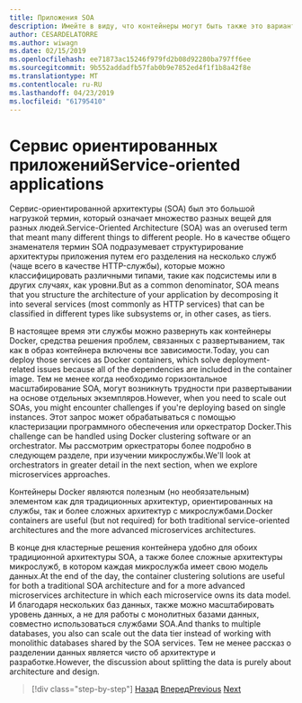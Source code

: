 ```yaml
---
title: Приложения SOA
description: Имейте в виду, что контейнеры могут быть также это вариант развертывания полезных приложений SOA.
author: CESARDELATORRE
ms.author: wiwagn
ms.date: 02/15/2019
ms.openlocfilehash: ee71873ac15246f979fd2b08d92280ba797ff6ee
ms.sourcegitcommit: 9b552addadfb57fab0b9e7852ed4f1f1b8a42f8e
ms.translationtype: MT
ms.contentlocale: ru-RU
ms.lasthandoff: 04/23/2019
ms.locfileid: "61795410"
---
```

# <a name="service-oriented-applications"></a><span data-ttu-id="3d374-103">Сервис ориентированных приложений</span><span class="sxs-lookup"><span data-stu-id="3d374-103">Service-oriented applications</span></span>

<span data-ttu-id="3d374-104">Сервис-ориентированной архитектуры (SOA) был это большой нагрузкой термин, который означает множество разных вещей для разных людей.</span><span class="sxs-lookup"><span data-stu-id="3d374-104">Service-Oriented Architecture (SOA) was an overused term that meant many different things to different people.</span></span> <span data-ttu-id="3d374-105">Но в качестве общего знаменателя термин SOA подразумевает структурирование архитектуры приложения путем его разделения на несколько служб (чаще всего в качестве HTTP-службы), которые можно классифицировать различными типами, такие как подсистемы или в других случаях, как уровни.</span><span class="sxs-lookup"><span data-stu-id="3d374-105">But as a common denominator, SOA means that you structure the architecture of your application by decomposing it into several services (most commonly as HTTP services) that can be classified in different types like subsystems or, in other cases, as tiers.</span></span>

<span data-ttu-id="3d374-106">В настоящее время эти службы можно развернуть как контейнеры Docker, средства решения проблем, связанных с развертыванием, так как в образ контейнера включены все зависимости.</span><span class="sxs-lookup"><span data-stu-id="3d374-106">Today, you can deploy those services as Docker containers, which solve deployment-related issues because all of the dependencies are included in the container image.</span></span> <span data-ttu-id="3d374-107">Тем не менее когда необходимо горизонтальное масштабирование SOA, могут возникнуть трудности при развертывании на основе отдельных экземпляров.</span><span class="sxs-lookup"><span data-stu-id="3d374-107">However, when you need to scale out SOAs, you might encounter challenges if you're deploying based on single instances.</span></span> <span data-ttu-id="3d374-108">Этот запрос может обрабатываться с помощью кластеризации программного обеспечения или оркестратор Docker.</span><span class="sxs-lookup"><span data-stu-id="3d374-108">This challenge can be handled using Docker clustering software or an orchestrator.</span></span> <span data-ttu-id="3d374-109">Мы рассмотрим оркестраторы более подробно в следующем разделе, при изучении микрослужбы.</span><span class="sxs-lookup"><span data-stu-id="3d374-109">We'll look at orchestrators in greater detail in the next section, when we explore microservices approaches.</span></span>

<span data-ttu-id="3d374-110">Контейнеры Docker являются полезным (но необязательным) элементом как для традиционных архитектур, ориентированных на службы, так и более сложных архитектур с микрослужбами.</span><span class="sxs-lookup"><span data-stu-id="3d374-110">Docker containers are useful (but not required) for both traditional service-oriented architectures and the more advanced microservices architectures.</span></span>

<span data-ttu-id="3d374-111">В конце дня кластерные решения контейнера удобно для обоих традиционной архитектуры SOA, а также более сложные архитектуры микрослужб, в котором каждая микрослужба имеет свою модель данных.</span><span class="sxs-lookup"><span data-stu-id="3d374-111">At the end of the day, the container clustering solutions are useful for both a traditional SOA architecture and for a more advanced microservices architecture in which each microservice owns its data model.</span></span> <span data-ttu-id="3d374-112">И благодаря нескольких баз данных, также можно масштабировать уровень данных, а не для работы с монолитных базами данных, совместно использоваться службами SOA.</span><span class="sxs-lookup"><span data-stu-id="3d374-112">And thanks to multiple databases, you also can scale out the data tier instead of working with monolithic databases shared by the SOA services.</span></span> <span data-ttu-id="3d374-113">Тем не менее рассказ о разделении данных является чисто об архитектуре и разработке.</span><span class="sxs-lookup"><span data-stu-id="3d374-113">However, the discussion about splitting the data is purely about architecture and design.</span></span>

>[!div class="step-by-step"]
><span data-ttu-id="3d374-114">[Назад](state-and-data-in-docker-applications.md)
>[Вперед](orchestrate-high-scalability-availability.md)</span><span class="sxs-lookup"><span data-stu-id="3d374-114">[Previous](state-and-data-in-docker-applications.md)
[Next](orchestrate-high-scalability-availability.md)</span></span>
